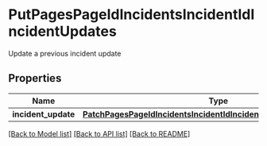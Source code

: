 # PutPagesPageIdIncidentsIncidentIdIncidentUpdates

Update a previous incident update
## Properties
Name | Type | Description | Notes
------------ | ------------- | ------------- | -------------
**incident_update** | [**PatchPagesPageIdIncidentsIncidentIdIncidentUpdatesIncidentUpdate**](PatchPagesPageIdIncidentsIncidentIdIncidentUpdatesIncidentUpdate.md) |  | [optional] 

[[Back to Model list]](../README.md#documentation-for-models) [[Back to API list]](../README.md#documentation-for-api-endpoints) [[Back to README]](../README.md)


